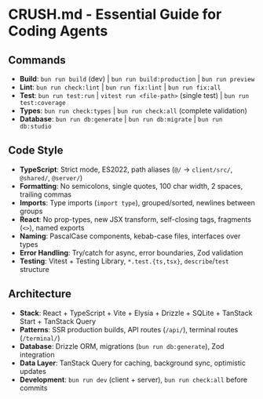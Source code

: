 # CRUSH.md - Essential Guide for Coding Agents

## Commands

- **Build**: `bun run build` (dev) | `bun run build:production` |
  `bun run preview`
- **Lint**: `bun run check:lint` | `bun run fix:lint` | `bun run fix:all`
- **Test**: `bun run test:run` | `vitest run <file-path>` (single test) |
  `bun run test:coverage`
- **Types**: `bun run check:types` | `bun run check:all` (complete validation)
- **Database**: `bun run db:generate` | `bun run db:migrate` |
  `bun run db:studio`

## Code Style

- **TypeScript**: Strict mode, ES2022, path aliases (`@/` → `client/src/`,
  `@shared/`, `@server/`)
- **Formatting**: No semicolons, single quotes, 100 char width, 2 spaces,
  trailing commas
- **Imports**: Type imports (`import type`), grouped/sorted, newlines between
  groups
- **React**: No prop-types, new JSX transform, self-closing tags, fragments
  (`<>`), named exports
- **Naming**: PascalCase components, kebab-case files, interfaces over types
- **Error Handling**: Try/catch for async, error boundaries, Zod validation
- **Testing**: Vitest + Testing Library, `*.test.{ts,tsx}`, `describe`/`test`
  structure

## Architecture

- **Stack**: React + TypeScript + Vite + Elysia + Drizzle + SQLite + TanStack
  Start + TanStack Query
- **Patterns**: SSR production builds, API routes (`/api/`), terminal routes
  (`/terminal/`)
- **Database**: Drizzle ORM, migrations (`bun run db:generate`), Zod integration
- **Data Layer**: TanStack Query for caching, background sync, optimistic
  updates
- **Development**: `bun run dev` (client + server), `bun run check:all` before
  commits
